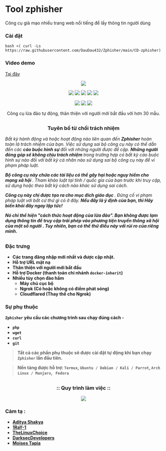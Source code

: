 # Tool zphisher 
Công cụ giả mạo nhiều trang web nổi tiếng để lấy thông tin người dùng
### Cài đặt
```
bash <( curl -Ls https://raw.githubusercontent.com/DauDau432/Zphisher/main/CD-zphisher)
```
<!-- Zphisher -->
### Video demo
[Tại đây](https://youtu.be/D_ZsMHPzMjM)

<p align="center">
  <img src="https://github.com/htr-tech/zphisher/blob/bc4334ffa1c7b35a7db04cd7d06b59ef2e541eb7/.imgs/logo.png">
</p>

<p align="center">
  <img src="https://img.shields.io/badge/Version-2.2-green?style=for-the-badge">
  <img src="https://img.shields.io/github/license/htr-tech/zphisher?style=for-the-badge">
  <img src="https://img.shields.io/github/stars/htr-tech/zphisher?style=for-the-badge">
  <img src="https://img.shields.io/github/issues/htr-tech/zphisher?color=red&style=for-the-badge">
  <img src="https://img.shields.io/github/forks/htr-tech/zphisher?color=teal&style=for-the-badge">
</p>

<p align="center">
  <img src="https://img.shields.io/badge/Author-HTR--Tech-cyan?style=flat-square">
  <img src="https://img.shields.io/badge/Open%20Source-Yes-cyan?style=flat-square">
  <img src="https://img.shields.io/badge/Written%20In-Bash-cyan?style=flat-square">
</p>

<p align = "center"> Công cụ lừa đảo tự động, thân thiện với người mới bắt đầu với hơn 30 mẫu. </p>

##

<h3> <p align = "center"> Tuyên bố từ chối trách nhiệm </p> </h3>

<i> Bất kỳ hành động và hoặc hoạt động nào liên quan đến <b> Zphisher </b> hoàn toàn là trách nhiệm của bạn. Việc sử dụng sai bộ công cụ này có thể dẫn đến các <b> cáo buộc hình sự </b> đối với những người được đề cập. <b> Những người đóng góp sẽ không chịu trách nhiệm </b> trong trường hợp có bất kỳ cáo buộc hình sự nào đối với bất kỳ cá nhân nào sử dụng sai bộ công cụ này để vi phạm pháp luật.

<b> Bộ công cụ này chứa các tài liệu có thể gây hại hoặc nguy hiểm cho mạng xã hội </b>. Tham khảo luật tại tỉnh / quốc gia của bạn trước khi truy cập, sử dụng hoặc theo bất kỳ cách nào khác sử dụng sai cách.

<b> Công cụ này chỉ được tạo ra cho mục đích giáo dục </b>. Đừng cố vi phạm pháp luật với bất cứ thứ gì có ở đây. <b> Nếu đây là ý định của bạn, thì Hãy biến khỏi đây ngay lập tức!

Nó chỉ thể hiện "cách thức hoạt động của lừa đảo". <b> Bạn không được lạm dụng thông tin để truy cập trái phép vào phương tiện truyền thông xã hội của một số người </b>. Tuy nhiên, bạn có thể thử điều này với rủi ro của riêng mình. </i>

##

### Đặc trưng

- Các trang đăng nhập mới nhất và được cập nhật.
- Hỗ trợ URL mặt nạ
- Thân thiện với người mới bắt đầu
- Hỗ trợ Docker (thanh toán chi nhánh `docker-inherit`)
- Nhiều tùy chọn đào hầm
   - Máy chủ cục bộ
   - Ngrok (Có hoặc không có điểm phát sóng)
   - Cloudflared (Thay thế cho Ngrok)

### Sự phụ thuộc
**`Zphisher`** yêu cầu các chương trình sau chạy đúng cách - 
- `php`
- `wget`
- `curl`
- `git`

> Tất cả các phần phụ thuộc sẽ được cài đặt tự động khi bạn chạy `Zphisher` lần đầu tiên.

> Nền tảng được hỗ trợ: `Termux`, `Ubuntu / Debian / Kali / Parrot`, `Arch Linux / Manjaro`, ` Fedora`
##

<h3 align="center">
:: Quy trình làm việc ::
</h3>
  
<p align="center">
  <img src="https://github.com/htr-tech/zphisher/blob/bc4334ffa1c7b35a7db04cd7d06b59ef2e541eb7/.imgs/wf.gif">
</p>

### Cảm tạ :

- [**Aditya Shakya**](https://github.com/adi1090x)
- [**1RaY-1**](https://github.com/1RaY-1)
- [**TheLinuxChoice**](https://twitter.com/linux_choice)
- [**DarksecDevelopers**](https://github.com/DarksecDevelopers)
- [**Moises Tapia**](https://github.com/MoisesTapia)
